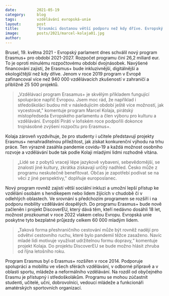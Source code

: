 ```yaml
---
date:         2021-05-19
category:     blog
tags:         vzdělávání evropská-unie
layout:       post
title:        "Erasmáci dostanou větší podporu než kdy dříve. Evropský parlament schválil nový program Erasmus+"
image:        posts/2021/marcel-kolaja01.jpg
author:       
---
```





Brusel, 19. května 2021 - Evropský parlament dnes schválil nový program Erasmus+ pro období 2021-2027. Rozpočet programu činí 26,2 miliard eur. To je oproti minulému rozpočtovému období dvojnásobek. Navýšené financování zajistí, že Erasmus+ bude inkluzivnější, digitálnější a ekologičtější než kdy dříve. Jenom v roce 2019 program v Evropě zafinancoval více než 940 000 vzdělávacích zkušeností v zahraničí a přibližně 25 500 projektů.

> „Vzdělávací program Erasamus+ je skvělým příkladem fungující spolupráce napříč Evropou. Jsem moc rád, že například i středoškoláci budou mít v následujícím období ještě více možností, jak vycestovat," komentuje program Marcel Kolaja, pirátský místopředseda Evropského parlamentu a člen výboru pro kulturu a vzdělávání. Evropští Piráti v loňském roce podpořili dokonce trojnásobné zvýšení rozpočtu pro Erasmus+.

Kolaja zároveň vyzdvihuje, že pro studenty i učitele představují projekty Erasmus+ nenahraditelnou příležitost, jak získat konkurenční výhodu na trhu práce. Ten výrazně zasáhla pandemie covidu-19 a každá možnost osobního rozvoje a vzdělávání bude tak podle Kolaji mladými lidmi rozhodně vítána. 

> „Lidé se z pobytů vracejí lépe jazykově vybaveni, sebevědomější, se znalostí jiné kultury, zkrátka získavají určitý nadhled. Česko může z programu neskutečně benefitovat. Občas je zapotřebí podívat se na věci z jiné perspektivy," doplňuje europoslanec.

Nový program rovněž zajistí větší sociální inkluzi a umožní lepší přístup ke vzdělání osobám s hendikepem nebo lidem žijících v chudobě či v odlehlých oblastech. Ve srovnání s předchozím programem se rozšíří i na podporu mobility vzdělávání dospělých. Do programu Erasmus+ bude nově začleněn i projekt DiscoverEU, který dává těm, kteří nedávno dosáhli 18 let, možnost prozkoumat v roce 2022 vlakem celou Evropu. Evropská unie poskytne tyto bezplatné průjezdy celkem 60 000 mladým lidem.

> „Taková forma přeshraničního cestování může být rovněž nadějí pro odvětví cestovního ruchu, které bylo pandemií těžce zasaženo. Navíc mladé lidi motivuje využívat udržitelnou formu dopravy,“ komentuje projekt Kolaja. Do projektu DiscoverEU se bude možno hlásit zhruba od října letošního roku.

Program Erasmus byl o Erasmus+ rozšířen v roce 2014. Podporuje spolupráci a mobilitu ve všech sférách vzdělávání, v odborné přípravě a v oblasti sportu, mládeže a neformálního vzdělávání. Na rozdíl od obyčejného Erasmu je přístupný i středoškolákům. Programu se mohou zúčastnit studenti, učitelé, učni, dobrovolníci, vedoucí mládeže a funkcionáři amatérských sportovních organizací.
